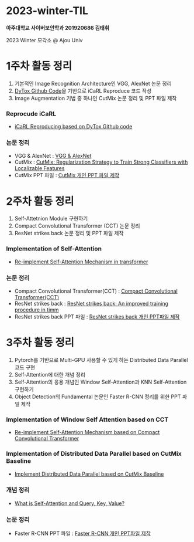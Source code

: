# 2023-winter-TIL

**아주대학교 사이버보안학과 201920686 김태휘**

2023 Winter 모각소 @ Ajou Univ 

# 1주차 활동 정리

1. 기본적인 Image Recognition Architecture인 VGG, AlexNet 논문 정리
2. [DyTox Github Code](https://github.com/arthurdouillard/dytox)을 기반으로 iCaRL Reproduce 코드 작성
3. Image Augmentation 기법 중 하나인 CutMix 논문 정리 및 PPT 파일 제작

### Reprocude iCaRL
* [iCaRL Reproducing based on DyTox Github code](https://github.com/h-wi/2023-winter-TIL/tree/main/week1/iCaRL-Reprod_0.52)

### 논문 정리
* VGG & AlexNet : [VGG & AlexNet](https://github.com/h-wi/2023-winter-TIL/tree/main/week1/VGG_정리.pdf)
* CutMix : [CutMix: Regularization Strategy to Train Strong Classifiers with Localizable Features](https://github.com/h-wi/2023-winter-TIL/tree/main/week1/CutMix_정리.pdf)
* CutMix PPT 파일 : [CutMix 개인 PPT 파일 제작](https://github.com/h-wi/2023-winter-TIL/tree/main/week1/CutMix_발표자료.pdf)

# 2주차 활동 정리

1. Self-Attetnion Module 구현하기
2. Compact Convolutional Transformer (CCT) 논문 정리
3. ResNet strikes back 논문 정리 및 PPT 파일 제작

### Implementation of Self-Attention

* [Re-implement Self-Attention Mechanism in transformer](https://github.com/h-wi/2023-winter-TIL/tree/main/week2/attention.py)

### 논문 정리
* Compact Convolutional Transformer(CCT) : [Compact Convolutional Transformer(CCT)](https://github.com/h-wi/2023-winter-TIL/tree/main/week2/CCT_정리.pdf)
* ResNet strikes back : [ResNet strikes back: An improved training procedure in timm](https://github.com/h-wi/2023-winter-TIL/tree/main/week2/ResNet-strikes-back_정리.pdf)
* ResNet strikes back PPT 파일 : [ResNet strikes back 개인 PPT파일 제작](https://github.com/h-wi/2023-winter-TIL/tree/main/week2/ResNetStrikesBack_발표.pdf)

# 3주차 활동 정리

1. Pytorch를 기반으로 Multi-GPU 사용할 수 있게 하는 Distributed Data Parallel 코드 구현
2. Self-Attention에 대한 개념 정리
3. Self-Attention의 응용 개념인 Window Self-Attention과 KNN Self-Attention 구현하기
4. Object Detection의 Fundamental 논문인 Faster R-CNN 정리를 위한 PPT 파일 제작


### Implementation of Window Self Attention based on CCT

* [Re-implement Self-Attention Mechanism based on Compact Convolutional Transformer](https://github.com/h-wi/2023-winter-TIL/blob/main/week3/implementation-wsa-ksa.py)

### Implementation of Distributed Data Parallel based on CutMix Baseline

* [Implement Distributed Data Parallel based on CutMix Baseline](https://github.com/h-wi/2023-winter-TIL/tree/main/week3/implementation-ddp)

### 개념 정리

* [What is Self-Attention and Query, Key, Value?](https://github.com/h-wi/2023-winter-TIL/blob/main/week3/self-attention.pdf)

### 논문 정리

* Faster R-CNN PPT 파일 : [Faster R-CNN 개인 PPT파일 제작](https://github.com/h-wi/2023-winter-TIL/blob/main/week3/Faster_R-CNN_%EB%B0%9C%ED%91%9C%EC%9E%90%EB%A3%8C.pdf)
